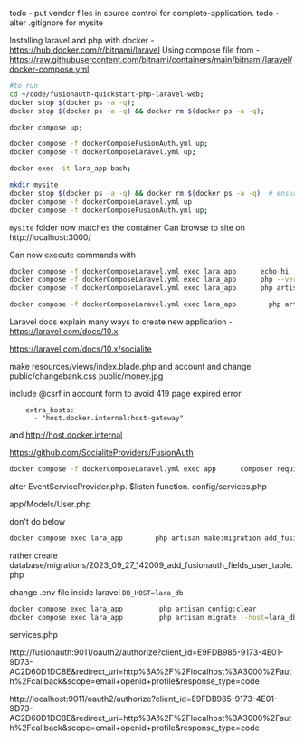 todo - put vendor files in source control for complete-application.
todo - alter .gitignore for mysite

Installing laravel and php with docker - https://hub.docker.com/r/bitnami/laravel
Using compose file from - https://raw.githubusercontent.com/bitnami/containers/main/bitnami/laravel/docker-compose.yml

```bash
#to run
cd ~/code/fusionauth-quickstart-php-laravel-web;
docker stop $(docker ps -a -q);
docker stop $(docker ps -a -q) && docker rm $(docker ps -a -q);

docker compose up;

docker compose -f dockerComposeFusionAuth.yml up;
docker compose -f dockerComposeLaravel.yml up;

docker exec -it lara_app bash;
```

```bash
mkdir mysite
docker stop $(docker ps -a -q) && docker rm $(docker ps -a -q)  # ensure no previous containers with this name exist
docker compose -f dockerComposeLaravel.yml up
docker compose -f dockerComposeFusionAuth.yml up;
```

`mysite` folder now matches the container
Can browse to site on http://localhost:3000/

Can now execute commands with
```bash
docker compose -f dockerComposeLaravel.yml exec lara_app      echo hi
docker compose -f dockerComposeLaravel.yml exec lara_app      php --version
docker compose -f dockerComposeLaravel.yml exec lara_app      php artisan --version

docker compose -f dockerComposeLaravel.yml exec lara_app        php artisan make:migration add_fusionauth_fields_user_table
```

Laravel docs explain many ways to create new application - https://laravel.com/docs/10.x

https://laravel.com/docs/10.x/socialite

make
resources/views/index.blade.php
and account and change
public/changebank.css
public/money.jpg

include @csrf in account form to avoid 419 page expired error

```docker-compose
    extra_hosts:
      - "host.docker.internal:host-gateway"
```
and http://host.docker.internal

https://github.com/SocialiteProviders/FusionAuth
```bash
docker compose -f dockerComposeLaravel.yml exec app      composer require socialiteproviders/fusionauth
```

alter EventServiceProvider.php. $listen function.
config/services.php

app/Models/User.php

don't do below
```bash
docker compose exec lara_app        php artisan make:migration add_fusionauth_fields_user_table
```
rather create database/migrations/2023_09_27_142009_add_fusionauth_fields_user_table.php

change .env file inside laravel
`DB_HOST=lara_db`
```bash
docker compose exec lara_app         php artisan config:clear
docker compose exec lara_app         php artisan migrate --host=lara_db
```

services.php


http://fusionauth:9011/oauth2/authorize?client_id=E9FDB985-9173-4E01-9D73-AC2D60D1DC8E&redirect_uri=http%3A%2F%2Flocalhost%3A3000%2Fauth%2Fcallback&scope=email+openid+profile&response_type=code

http://localhost:9011/oauth2/authorize?client_id=E9FDB985-9173-4E01-9D73-AC2D60D1DC8E&redirect_uri=http%3A%2F%2Flocalhost%3A3000%2Fauth%2Fcallback&scope=email+openid+profile&response_type=code

